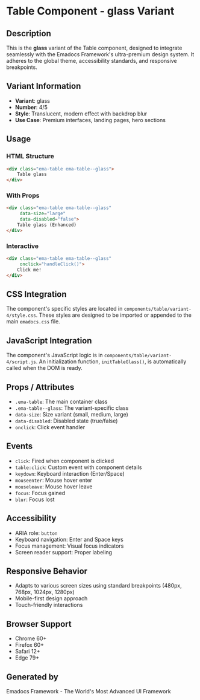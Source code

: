 # Table Component - glass Variant

## Description
This is the **glass** variant of the Table component, designed to integrate seamlessly with the Emadocs Framework's ultra-premium design system. It adheres to the global theme, accessibility standards, and responsive breakpoints.

## Variant Information
- **Variant**: glass
- **Number**: 4/5
- **Style**: Translucent, modern effect with backdrop blur
- **Use Case**: Premium interfaces, landing pages, hero sections

## Usage

### HTML Structure
```html
<div class="ema-table ema-table--glass">
    Table glass
</div>
```

### With Props
```html
<div class="ema-table ema-table--glass" 
     data-size="large" 
     data-disabled="false">
    Table glass (Enhanced)
</div>
```

### Interactive
```html
<div class="ema-table ema-table--glass" 
     onclick="handleClick()">
    Click me!
</div>
```

## CSS Integration
The component's specific styles are located in `components/table/variant-4/style.css`. These styles are designed to be imported or appended to the main `emadocs.css` file.

## JavaScript Integration
The component's JavaScript logic is in `components/table/variant-4/script.js`. An initialization function, `initTableGlass()`, is automatically called when the DOM is ready.

## Props / Attributes
- `.ema-table`: The main container class
- `.ema-table--glass`: The variant-specific class
- `data-size`: Size variant (small, medium, large)
- `data-disabled`: Disabled state (true/false)
- `onclick`: Click event handler

## Events
- `click`: Fired when component is clicked
- `table:click`: Custom event with component details
- `keydown`: Keyboard interaction (Enter/Space)
- `mouseenter`: Mouse hover enter
- `mouseleave`: Mouse hover leave
- `focus`: Focus gained
- `blur`: Focus lost

## Accessibility
- ARIA role: `button`
- Keyboard navigation: Enter and Space keys
- Focus management: Visual focus indicators
- Screen reader support: Proper labeling

## Responsive Behavior
- Adapts to various screen sizes using standard breakpoints (480px, 768px, 1024px, 1280px)
- Mobile-first design approach
- Touch-friendly interactions

## Browser Support
- Chrome 60+
- Firefox 60+
- Safari 12+
- Edge 79+

## Generated by
Emadocs Framework - The World's Most Advanced UI Framework
